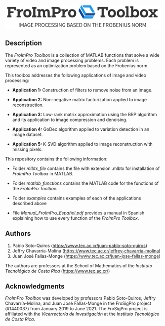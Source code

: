 
<p align="center"><img  src="https://github.com/jusotoTEC/froimpro_toolbox/blob/main/img/logo.png"></p>


## Description 

The *FroImPro Toolbox* is a collection of MATLAB functions that solve a wide variety of video and image processing problems. Each problem is represented as an optimization problem based on the Frobenius norm.

This toolbox addresses the following applications of image and video processing:

* **Application 1:** Construction of filters to remove noise from an image.
  
* **Application 2:** Non-negative matrix factorization applied to image reconstruction.
  
* **Application 3:** Low-rank matrix approximation using the BRP algorithm and its application to image compression and denoising.
  
* **Application 4:** GoDec algorithm applied to variation detection in an image dataset.
  
* **Application 5:** K-SVD algorithm applied to image reconstruction with missing pixels.
  
This repository contains the following information:

* Folder *mlbtx_file* contains the file with extension .mlbtx for installation of *FroImPro Toolbox* in MATLAB. 

* Folder *matlab_functions* contains the MATLAB code for the functions of the *FroImPro Toolbox*.

* Folder *examples*  contains examples of each of the applications described above

* File *Manual_FroImPro_Español.pdf*  provides a manual in Spanish explaining how to use every function of the *FroImPro Toolbox*.


## Authors

   1. Pablo Soto-Quiros        (https://www.tec.ac.cr/juan-pablo-soto-quiros)   
   2. Jeffry Chavarría-Molina  (https://www.tec.ac.cr/jeffrey-chavarria-molina) 
   3. Juan José Fallas-Monge   (https://www.tec.ac.cr/juan-jose-fallas-monge)

The authors are professors at the School of Mathematics of the *Instituto Tecnológico de Costa Rica* (https://www.tec.ac.cr/)



## Acknowledgments

*FroImPro Toolbox* was developed by professors Pablo Soto-Quiros, Jeffry Chavarría-Molina, and Juan José Fallas-Monge in the FroSigPro project (#1440037) from January 2019 to June 2021. The FroSigPro project is affiliated with the *Vicerrectoría de Investigación* at the *Instituto Tecnológico de Costa Rica*.
